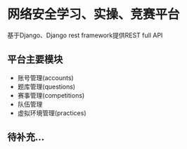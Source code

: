 # 网络安全学习、实操、竞赛平台

基于Django、Django rest framework提供REST full API

## 平台主要模块

- 账号管理(accounts)
- 题库管理(questions)
- 赛事管理(competitions)
- 队伍管理
- 虚拟环境管理(practices)

## 待补充...
